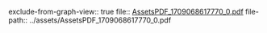 exclude-from-graph-view:: true
file:: [AssetsPDF_1709068617770_0.pdf](../assets/AssetsPDF_1709068617770_0.pdf)
file-path:: ../assets/AssetsPDF_1709068617770_0.pdf
